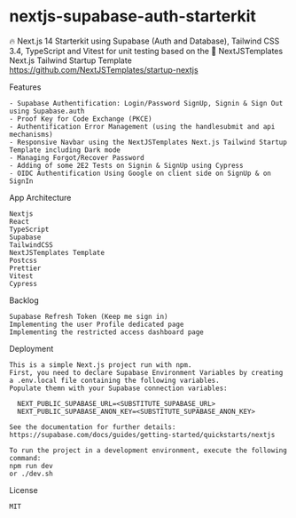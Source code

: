 # nextjs-supabase-auth-starterkit
🔥 Next.js 14 Starterkit using Supabase (Auth and Database), Tailwind CSS 3.4, TypeScript and Vitest for unit testing based on the 🚀 NextJSTemplates Next.js Tailwind Startup Template
https://github.com/NextJSTemplates/startup-nextjs



Features

    - Supabase Authentification: Login/Password SignUp, Signin & Sign Out using Supabase.auth
    - Proof Key for Code Exchange (PKCE)
    - Authentification Error Management (using the handlesubmit and api mechanisms) 
    - Responsive Navbar using the NextJSTemplates Next.js Tailwind Startup Template including Dark mode
    - Managing Forgot/Recover Password
    - Adding of some 2E2 Tests on Signin & SignUp using Cypress
    - OIDC Authentification Using Google on client side on SignUp & on SignIn


App Architecture

    Nextjs
    React
    TypeScript
    Supabase
    TailwindCSS
    NextJSTemplates Template
    Postcss
    Prettier
    Vitest
    Cypress
    

Backlog

    Supabase Refresh Token (Keep me sign in)
    Implementing the user Profile dedicated page
    Implementing the restricted access dashboard page 

Deployment

    This is a simple Next.js project run with npm.
    First, you need to declare Supabase Environment Variables by creating a .env.local file containing the following variables.
    Populate themn with your Supabase connection variables:
    
      NEXT_PUBLIC_SUPABASE_URL=<SUBSTITUTE_SUPABASE_URL>
      NEXT_PUBLIC_SUPABASE_ANON_KEY=<SUBSTITUTE_SUPABASE_ANON_KEY>
    
    See the documentation for further details: https://supabase.com/docs/guides/getting-started/quickstarts/nextjs
    
    To run the project in a development environment, execute the following command: 
    npm run dev
    or ./dev.sh
    
License

    MIT 
